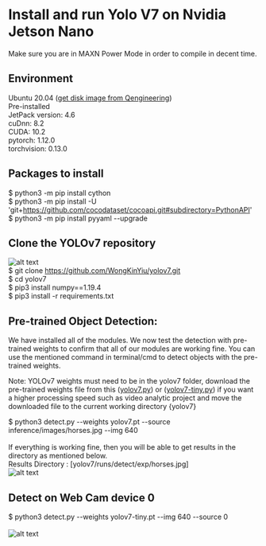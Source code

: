 # Install and run Yolo V7 on Nvidia Jetson Nano
Make sure you are in MAXN Power Mode in order to compile in decent time.<br/>

## Environment <br/>
Ubuntu 20.04 ([get disk image from Qengineering](https://github.com/Qengineering/Jetson-Nano-Ubuntu-20-image))<br/>
Pre-installed <br/>
JetPack version: 4.6 <br/>
cuDnn: 8.2 <br/>
CUDA: 10.2 <br/>
pytorch: 1.12.0 <br/>
torchvision: 0.13.0 <br/>
## Packages to install <br/>
$ python3 -m pip install cython  <br/>
$ python3 -m pip install -U 'git+https://github.com/cocodataset/cocoapi.git#subdirectory=PythonAPI' <br/>
$ python3 -m pip install pyyaml --upgrade <br/>

## Clone the YOLOv7 repository<br/>
![alt text](https://github.com/WongKinYiu/yolov7/raw/main/figure/performance.png)<br/>
$ git clone https://github.com/WongKinYiu/yolov7.git <br/>
$ cd yolov7 <br/>
$ pip3 install numpy==1.19.4 <br/>
$ pip3 install -r requirements.txt <br/>

## Pre-trained Object Detection:

We have installed all of the modules. We now test the detection with pre-trained weights to confirm that all of our modules are working fine. You can use the mentioned command in terminal/cmd to detect objects with the pre-trained weights. <br/>

Note: YOLOv7 weights must need to be in the yolov7 folder, download the pre-trained weights file from this ([yolov7.py](https://github.com/WongKinYiu/yolov7/releases/download/v0.1/yolov7.pt)) or ([yolov7-tiny.py](https://github.com/WongKinYiu/yolov7/releases/download/v0.1/yolov7-tiny.pt)) if you want a higher processing speed such as video analytic project and move the downloaded file to the current working directory {yolov7} <br/>

$ python3 detect.py --weights yolov7.pt --source inference/images/horses.jpg --img 640 <br/><br/>
If everything is working fine, then you will be able to get results in the directory as mentioned below.<br/>
Results Directory : [yolov7/runs/detect/exp/horses.jpg] <br/>
![alt text](https://github.com/theerawatramchuen/Install-Yolo-V7-on-Jetson-Nano/blob/main/horses.jpg)<br/>


## Detect on Web Cam device 0
$ python3 detect.py --weights yolov7-tiny.pt --img 640 --source 0 <br/><br/>
![alt text](https://github.com/theerawatramchuen/Install-Yolo-V7-on-Jetson-Nano/blob/main/webcam_dev_0.jpg)<br/>


